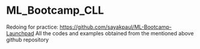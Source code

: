 # ML_Bootcamp_CLL

Redoing for practice: https://github.com/sayakpaul/ML-Bootcamp-Launchpad
All the codes and examples obtained from the mentioned above github repository

